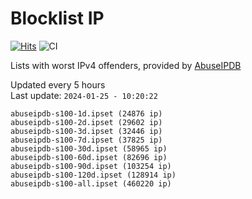 # Blocklist IP

[![Hits](https://hits.seeyoufarm.com/api/count/incr/badge.svg?url=https%3A%2F%2Fgithub.com%2Fborestad%2Fblocklist-ip%2F&count_bg=%2379C83D&title_bg=%23555555&icon=&icon_color=%23E7E7E7&title=hits&edge_flat=false)](https://hits.seeyoufarm.com)  ![CI](https://img.shields.io/github/workflow/status/borestad/blocklist-ip/CI?style=flat-square)

Lists with worst IPv4 offenders, provided by [AbuseIPDB](https://www.abuseipdb.com/)

<!-- FOOTER-PLACEHOLDER -->
Updated every 5 hours<br>
Last update: `2024-01-25 - 10:20:22`
```
abuseipdb-s100-1d.ipset (24876 ip)
abuseipdb-s100-2d.ipset (29602 ip)
abuseipdb-s100-3d.ipset (32446 ip)
abuseipdb-s100-7d.ipset (37825 ip)
abuseipdb-s100-30d.ipset (58965 ip)
abuseipdb-s100-60d.ipset (82696 ip)
abuseipdb-s100-90d.ipset (103254 ip)
abuseipdb-s100-120d.ipset (128914 ip)
abuseipdb-s100-all.ipset (460220 ip)
```
